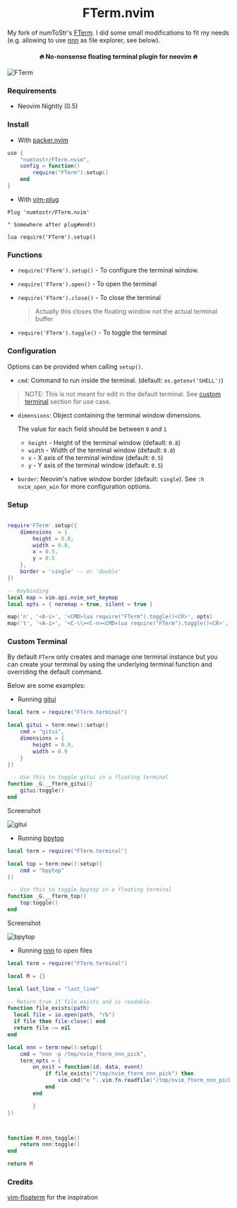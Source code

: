 <h1 align='center'>FTerm.nvim</h1>

My fork of numToStr's [FTerm](https://github.com/numToStr/FTerm.nvim).
I did some small modifications to fit my needs (e.g. allowing to use [nnn](https://github.com/jarun/nnn)
as file explorer, see below).

<h4 align='center'>🔥 No-nonsense floating terminal plugin for neovim 🔥</h4>

![FTerm](https://user-images.githubusercontent.com/24727447/113905276-999bc580-97f0-11eb-9c01-347de0ff53c9.png "FTerm floating in the wind")

### Requirements

-   Neovim Nightly (0.5)

### Install

-   With [packer.nvim](https://github.com/wbthomason/packer.nvim)

```lua
use {
    "numtostr/FTerm.nvim",
    config = function()
        require("FTerm").setup()
    end
}
```

-   With [vim-plug](https://github.com/junegunn/vim-plug)

```vim
Plug 'numtostr/FTerm.nvim'

" Somewhere after plug#end()

lua require('FTerm').setup()
```

### Functions

-   `require('FTerm').setup()` - To configure the terminal window.

-   `require('FTerm').open()` - To open the terminal

-   `require('FTerm').close()` - To close the terminal

    > Actually this closes the floating window not the actual terminal buffer

-   `require('FTerm').toggle()` - To toggle the terminal

### Configuration

Options can be provided when calling `setup()`.

-   `cmd`: Command to run inside the terminal. (default: `os.getenv('SHELL')`)

> NOTE: This is not meant for edit in the default terminal. See [custom terminal](#custom-terminal) section for use case.

-   `dimensions`: Object containing the terminal window dimensions.

    The value for each field should be between `0` and `1`

    -   `height` - Height of the terminal window (default: `0.8`)
    -   `width` - Width of the terminal window (default: `0.8`)
    -   `x` - X axis of the terminal window (default: `0.5`)
    -   `y` - Y axis of the terminal window (default: `0.5`)

-   `border`: Neovim's native window border (default: `single`). See `:h nvim_open_win` for more configuration options.

### Setup

```lua

require'FTerm'.setup({
    dimensions  = {
        height = 0.8,
        width = 0.8,
        x = 0.5,
        y = 0.5
    },
    border = 'single' -- or 'double'
})

-- Keybinding
local map = vim.api.nvim_set_keymap
local opts = { noremap = true, silent = true }

map('n', '<A-i>', '<CMD>lua require("FTerm").toggle()<CR>', opts)
map('t', '<A-i>', '<C-\\><C-n><CMD>lua require("FTerm").toggle()<CR>', opts)
```

### Custom Terminal

By default `FTerm` only creates and manage one terminal instance but you can create your terminal by using the underlying terminal function and overriding the default command.

Below are some examples:

-   Running [gitui](https://github.com/extrawurst/gitui)

```lua
local term = require("FTerm.terminal")

local gitui = term:new():setup({
    cmd = "gitui",
    dimensions = {
        height = 0.9,
        width = 0.9
    }
})

 -- Use this to toggle gitui in a floating terminal
function _G.__fterm_gitui()
    gitui:toggle()
end
```

Screenshot

![gitui](https://user-images.githubusercontent.com/24727447/115375538-8541ca80-a1eb-11eb-90aa-b81803e591dc.png "gitui in a floating terminal")

-   Running [bpytop](https://github.com/aristocratos/bpytop)

```lua
local term = require("FTerm.terminal")

local top = term:new():setup({
    cmd = "bpytop"
})

 -- Use this to toggle bpytop in a floating terminal
function _G.__fterm_top()
    top:toggle()
end
```

Screenshot

![bpytop](https://user-images.githubusercontent.com/24727447/115376384-47917180-a1ec-11eb-9717-8dbf21465428.png "bpytop in floating terminal")

-    Running [nnn](https://github.com/jarun/nnn) to open files
```lua
local term = require("FTerm.terminal")

local M = {}

local last_line = "last_line"

-- Return true if file exists and is readable.
function file_exists(path)
  local file = io.open(path, "rb")
  if file then file:close() end
  return file ~= nil
end

local nnn = term:new():setup({
    cmd = "nnn -p /tmp/nvim_fterm_nnn_pick",
    term_opts = {
        on_exit = function(id, data, event)
            if file_exists("/tmp/nvim_fterm_nnn_pick") then
                vim.cmd("e "..vim.fn.readfile("/tmp/nvim_fterm_nnn_pick")[1])
            end
        end

        }
})



function M.nnn_toggle()
    return nnn:toggle()
end

return M
```


### Credits

[vim-floaterm](https://github.com/voldikss/vim-floaterm) for the inspiration
